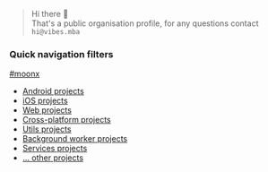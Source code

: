 > Hi there 👋  
> That's a public organisation profile, for any questions contact `hi@vibes.mba`

### Quick navigation filters
[#moonx](#moonx)

- [Android projects](https://github.com/search?q=org%3AVibesHi%20topic%3Aandroid&type=repositories)
- [iOS projects](https://github.com/search?q=org%3AVibesHi%20topic%3Aios&type=repositories)
- [Web projects](https://github.com/search?q=org%3AVibesHi%20topic%3Aweb&type=repositories)
- [Cross-platform projects](https://github.com/search?q=org%3AVibesHi%20topic%3Across-platform&type=repositories)
- [Utils projects](https://github.com/search?q=org%3AVibesHi%20topic%3Autil&type=repositories)
- [Background worker projects](https://github.com/search?q=org%3AVibesHi%20topic%3Abackground-worker&type=repositories)
- [Services projects](https://github.com/search?q=org%3AVibesHi%20topic%3Aservice&type=repositories)
- [... other projects](https://github.com/search?q=org%3AVibesHi+-topic%3Aandroid+-topic%3Aios+-topic%3Aweb+-topic%3Across-platform+-topic%3Aservice+-topic%3Abackground-worker+-topic%3Autil+-topic%3Asecret&type=repositories)
